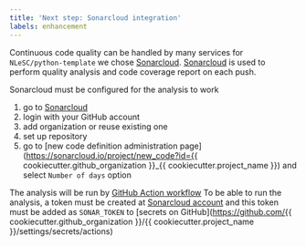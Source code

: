 ```yaml
---
title: 'Next step: Sonarcloud integration'
labels: enhancement
---
```


Continuous code quality can be handled by many services for `NLeSC/python-template` we chose [Sonarcloud](https://sonarcloud.io/).
[Sonarcloud](https://sonarcloud.io/) is used to perform quality analysis and code coverage report on each push.

Sonarcloud must be configured for the analysis to work

1. go to [Sonarcloud](https://sonarcloud.io/projects/create)
2. login with your GitHub account
3. add organization or reuse existing one
4. set up repository
5. go to [new code definition administration page](https://sonarcloud.io/project/new_code?id={{ cookiecutter.github_organization }}_{{ cookiecutter.project_name }}) and select `Number of days` option

The analysis will be run by [GitHub Action workflow](.github/workflows/sonarcloud.yml)
To be able to run the analysis, a token must be created at [Sonarcloud account](https://sonarcloud.io/account/security/) and this token must be added as `SONAR_TOKEN` to [secrets on GitHub](https://github.com/{{ cookiecutter.github_organization }}/{{ cookiecutter.project_name }}/settings/secrets/actions)
